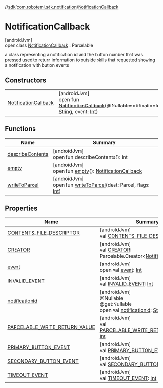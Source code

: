 //[sdk](../../../index.md)/[com.robotemi.sdk.notification](../index.md)/[NotificationCallback](index.md)

# NotificationCallback

[androidJvm]\
open class [NotificationCallback](index.md) : Parcelable

a class representing a notification id and the button number that was pressed used to return information to outside skills that requested showing a notification with button events

## Constructors

| | |
|---|---|
| [NotificationCallback](-notification-callback.md) | [androidJvm]<br>open fun [NotificationCallback](-notification-callback.md)(@NullablenotificationId: [String](https://docs.oracle.com/javase/8/docs/api/java/lang/String.html), event: [Int](https://kotlinlang.org/api/latest/jvm/stdlib/kotlin/-int/index.html)) |

## Functions

| Name | Summary |
|---|---|
| [describeContents](describe-contents.md) | [androidJvm]<br>open fun [describeContents](describe-contents.md)(): [Int](https://kotlinlang.org/api/latest/jvm/stdlib/kotlin/-int/index.html) |
| [empty](empty.md) | [androidJvm]<br>open fun [empty](empty.md)(): [NotificationCallback](index.md) |
| [writeToParcel](write-to-parcel.md) | [androidJvm]<br>open fun [writeToParcel](write-to-parcel.md)(dest: Parcel, flags: [Int](https://kotlinlang.org/api/latest/jvm/stdlib/kotlin/-int/index.html)) |

## Properties

| Name | Summary |
|---|---|
| [CONTENTS_FILE_DESCRIPTOR](../../com.robotemi.sdk.telepresence/-call-state/index.md#-255210448%2FProperties%2F462465411) | [androidJvm]<br>val [CONTENTS_FILE_DESCRIPTOR](../../com.robotemi.sdk.telepresence/-call-state/index.md#-255210448%2FProperties%2F462465411): [Int](https://kotlinlang.org/api/latest/jvm/stdlib/kotlin/-int/index.html) |
| [CREATOR](-c-r-e-a-t-o-r.md) | [androidJvm]<br>val [CREATOR](-c-r-e-a-t-o-r.md): Parcelable.Creator&lt;[NotificationCallback](index.md)&gt; |
| [event](event.md) | [androidJvm]<br>open val [event](event.md): [Int](https://kotlinlang.org/api/latest/jvm/stdlib/kotlin/-int/index.html) |
| [INVALID_EVENT](-i-n-v-a-l-i-d_-e-v-e-n-t.md) | [androidJvm]<br>val [INVALID_EVENT](-i-n-v-a-l-i-d_-e-v-e-n-t.md): [Int](https://kotlinlang.org/api/latest/jvm/stdlib/kotlin/-int/index.html) |
| [notificationId](notification-id.md) | [androidJvm]<br>@Nullable<br>@get:Nullable<br>open val [notificationId](notification-id.md): [String](https://docs.oracle.com/javase/8/docs/api/java/lang/String.html) |
| [PARCELABLE_WRITE_RETURN_VALUE](../../com.robotemi.sdk.telepresence/-call-state/index.md#-865205281%2FProperties%2F462465411) | [androidJvm]<br>val [PARCELABLE_WRITE_RETURN_VALUE](../../com.robotemi.sdk.telepresence/-call-state/index.md#-865205281%2FProperties%2F462465411): [Int](https://kotlinlang.org/api/latest/jvm/stdlib/kotlin/-int/index.html) |
| [PRIMARY_BUTTON_EVENT](-p-r-i-m-a-r-y_-b-u-t-t-o-n_-e-v-e-n-t.md) | [androidJvm]<br>val [PRIMARY_BUTTON_EVENT](-p-r-i-m-a-r-y_-b-u-t-t-o-n_-e-v-e-n-t.md): [Int](https://kotlinlang.org/api/latest/jvm/stdlib/kotlin/-int/index.html) |
| [SECONDARY_BUTTON_EVENT](-s-e-c-o-n-d-a-r-y_-b-u-t-t-o-n_-e-v-e-n-t.md) | [androidJvm]<br>val [SECONDARY_BUTTON_EVENT](-s-e-c-o-n-d-a-r-y_-b-u-t-t-o-n_-e-v-e-n-t.md): [Int](https://kotlinlang.org/api/latest/jvm/stdlib/kotlin/-int/index.html) |
| [TIMEOUT_EVENT](-t-i-m-e-o-u-t_-e-v-e-n-t.md) | [androidJvm]<br>val [TIMEOUT_EVENT](-t-i-m-e-o-u-t_-e-v-e-n-t.md): [Int](https://kotlinlang.org/api/latest/jvm/stdlib/kotlin/-int/index.html) |
